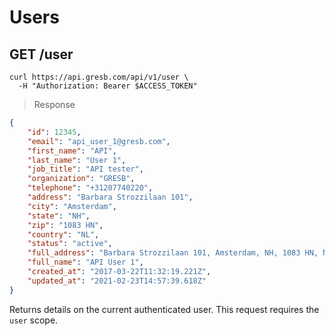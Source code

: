 # Users

## GET /user

```shell
curl https://api.gresb.com/api/v1/user \
  -H "Authorization: Bearer $ACCESS_TOKEN"
```

> Response

```json
{
    "id": 12345,
    "email": "api_user_1@gresb.com",
    "first_name": "API",
    "last_name": "User 1",
    "job_title": "API tester",
    "organization": "GRESB",
    "telephone": "+31207740220",
    "address": "Barbara Strozzilaan 101",
    "city": "Amsterdam",
    "state": "NH",
    "zip": "1083 HN",
    "country": "NL",
    "status": "active",
    "full_address": "Barbara Strozzilaan 101, Amsterdam, NH, 1083 HN, NL",
    "full_name": "API User 1",
    "created_at": "2017-03-22T11:32:19.221Z",
    "updated_at": "2021-02-23T14:57:39.618Z"
}
```

Returns details on the current authenticated user. This request
requires the `user` scope.
